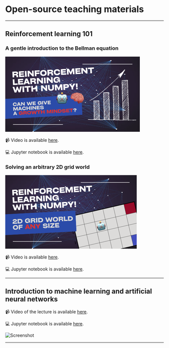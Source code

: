 # Open-source teaching materials

***

## Reinforcement learning 101

### A gentle introduction to the Bellman equation

![Screenshot](reinforcement-learning-101/Part-1.png)

📹 Video is available [here](https://youtu.be/ookYeokJPiA).

💻 Jupyter notebook is available [here](reinforcement-learning-101/01-Gentle-introduction-to-the-Bellman-equation.ipynb).

### Solving an arbitrary 2D grid world

![Screenshot](reinforcement-learning-101/Part-2.png)

📹 Video is available [here](https://youtu.be/Up6XSRWlcb4).

💻 Jupyter notebook is available [here](reinforcement-learning-101/02-Solving-the-Bellman-equation-for-arbitrary-2D-grid-world.ipynb).

***

## Introduction to machine learning and artificial neural networks

📹 Video of the lecture is available [here](https://youtu.be/IGEWE81FWMA).

💻 Jupyter notebook is available [here](intro-to-ml-and-anns/ML-lecture.ipynb).

![Screenshot](intro-to-ml-and-anns/thumbnail.png)

***
